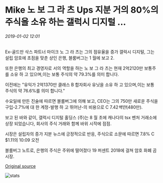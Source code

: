 # Mike 노 보 그 라 츠 Ups 지분 거의 80%의 주식을 소유 하는 갤럭시 디지털 ...

###### 2019-01-02 12:01

Ex-골드만 삭스 파트너 마이크 노 그 라 츠는 그의 점유율을 증가 갤럭시 디지털, 그는 설립 암호에 초점을 맞춘 상인 은행, 블룸버그는 1 월에 보고 2.

또한 은행의 최고 경영자로 서의 역할을 하는 노 보 그 라 츠는 현재 2억2120만 보통주를 소유 하 고 있으며,이는 보통 주식의 약 79.3%를 의미 합니다.

이전에는 "유익가 2억1370만 클래스 B 합자회사 유닛을 소유 하 고 있으며,이는 보통 주식의 약 76.6%를 의미 합니다."

수요일에 만든 진술에 따르면 블룸버그에 의해 보고, CEO는 그의 750만 새로운 주식을 구입-2.7%에 대 한 계정-발행 하 고 뛰어난-의 비용으로 C $7.42 백만 ($480만).

보고 된 바와 같이, 갤럭시 디지털 홀딩스 (주)는 8 월 초에 캐나다의 tsx 벤처 거래소에 상장 되었습니다, 회사의 주식 거래와 함께 바위 시작에 점점.

시장은 설립자의 증가 지분 뉴스에 긍정적으로 반응, 주식으로 소문에 따르면 7.8% C $1.11의 10:09 오전

블룸버그 노트로, 은행의 주식은 주위에 떨어졌다 19 퍼센트 2018에 걸쳐 암호 화폐 곰 시장.

[Original source](https://cointelegraph.com/news/mike-novogratz-ups-stake-in-galaxy-digital-to-own-almost-80-of-shares)

![stats](https://c.statcounter.com/11760860/0/a89fa40b/1/ "stats")